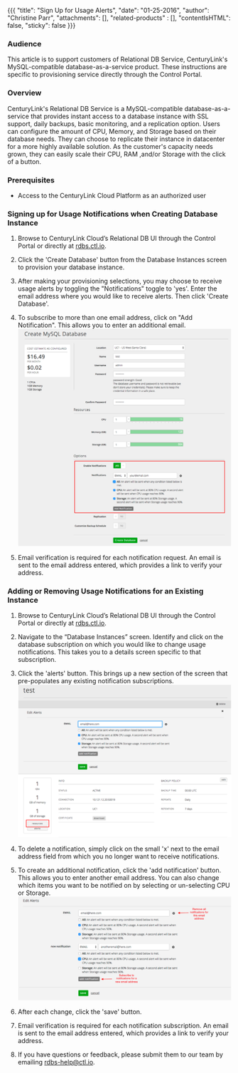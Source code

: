 {{{
  "title": "Sign Up for Usage Alerts",
  "date": "01-25-2016",
  "author": "Christine Parr",
  "attachments": [],
  "related-products" : [],
  "contentIsHTML": false,
  "sticky": false
}}}

### Audience
This article is to support customers of Relational DB Service, CenturyLink's MySQL-compatible database-as-a-service product. These instructions are specific to provisioning service directly through the Control Portal.

### Overview
CenturyLink's Relational DB Service is a MySQL-compatible database-as-a-service that provides instant access to a database instance with SSL support, daily backups, basic monitoring, and a replication option. Users can configure the amount of CPU, Memory, and Storage based on their database needs. They can choose to replicate their instance in datacenter for a more highly available solution. As the customer's capacity needs grown, they can easily scale their CPU, RAM ,and/or Storage with the click of a button.

### Prerequisites
* Access to the CenturyLink Cloud Platform as an authorized user

### Signing up for Usage Notifications when Creating Database Instance
1. Browse to CenturyLink Cloud’s Relational DB UI through the Control Portal or directly at [rdbs.ctl.io](https://rdbs.ctl.io).

2. Click the 'Create Database' button from the Database Instances screen to provision your database instance.

3. After making your provisioning selections, you may choose to receive usage alerts by toggling the "Notifications" toggle to 'yes'. Enter the email address where you would like to receive alerts. Then click 'Create Database'.

4. To subscribe to more than one email address, click on "Add Notification". This allows you to enter an additional email.
   ![NotifyDBUsage](../images/rdbs-usagealerts-create.png)

5. Email verification is required for each notification request. An email is sent to the email address entered, which provides a link to verify your address.

### Adding or Removing Usage Notifications for an Existing Instance
1. Browse to CenturyLink Cloud’s Relational DB UI through the Control Portal or directly at [rdbs.ctl.io](https://rdbs.ctl.io).

2. Navigate to the “Database Instances” screen. Identify and click on the database subscription on which you would like to change usage notifications. This takes you to a details screen specific to that subscription.

3. Click the 'alerts' button. This brings up a new section of the screen that pre-populates any existing notification subscriptions.
   ![ExistingNotification](../images/rdbs-existingnotification.png)

4. To delete a notification, simply click on the small 'x' next to the email address field from which you no longer want to receive notifications.

5. To create an additional notification, click the 'add notification' button. This allows you to enter another email address. You can also change which items you want to be notified on by selecting or un-selecting CPU or Storage.
   ![EditNotification](../images/rdbs-editnotifications.png)

6. After each change, click the 'save' button.

7. Email verification is required for each notification subscription. An email is sent to the email address entered, which provides a link to verify your address.

8. If you have questions or feedback, please submit them to our team by emailing <a href="mailto:rdbs-help@ctl.io">rdbs-help@ctl.io</a>.
